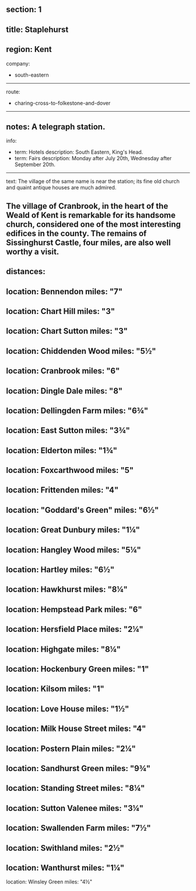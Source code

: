 section: 1
----
title: Staplehurst
----
region: Kent
----
company:
- south-eastern
----
route:
- charing-cross-to-folkestone-and-dover
----
notes: A telegraph station.
----
info:
- term: Hotels
  description: South Eastern, King's Head.
- term: Fairs
  description: Monday after July 20th, Wednesday after September 20th.
----
text: The village of the same name is near the station; its fine old church and quaint antique houses are much admired.

The village of Cranbrook, in the heart of the Weald of Kent is remarkable for its handsome church, considered one of the most interesting edifices in the county. The remains of Sissinghurst Castle, four miles, are also well worthy a visit.
----
distances:
- 
  location: Bennendon
  miles: "7"
- 
  location: Chart Hill
  miles: "3"
- 
  location: Chart Sutton
  miles: "3"
- 
  location: Chiddenden Wood
  miles: "5½"
- 
  location: Cranbrook
  miles: "6"
- 
  location: Dingle Dale
  miles: "8"
- 
  location: Dellingden Farm
  miles: "6¾"
- 
  location: East Sutton
  miles: "3¾"
- 
  location: Elderton
  miles: "1¾"
- 
  location: Foxcarthwood
  miles: "5"
- 
  location: Frittenden
  miles: "4"
- 
  location: "Goddard's Green"
  miles: "6½"
- 
  location: Great Dunbury
  miles: "1¼"
- 
  location: Hangley Wood
  miles: "5¼"
- 
  location: Hartley
  miles: "6½"
- 
  location: Hawkhurst
  miles: "8¼"
- 
  location: Hempstead Park
  miles: "6"
- 
  location: Hersfield Place
  miles: "2¼"
- 
  location: Highgate
  miles: "8¼"
- 
  location: Hockenbury Green
  miles: "1"
- 
  location: Kilsom
  miles: "1"
- 
  location: Love House
  miles: "1½"
- 
  location: Milk House Street
  miles: "4"
- 
  location: Postern Plain
  miles: "2¼"
- 
  location: Sandhurst Green
  miles: "9¾"
- 
  location: Standing Street
  miles: "8¼"
- 
  location: Sutton Valenee
  miles: "3¼"
- 
  location: Swallenden Farm
  miles: "7½"
- 
  location: Swithland
  miles: "2½"
- 
  location: Wanthurst
  miles: "1¼"
- 
  location: Winsley Green
  miles: "4½"
